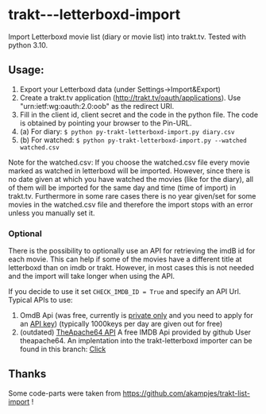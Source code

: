 trakt---letterboxd-import
=========================

Import Letterboxd movie list (diary or movie list) into trakt.tv.
Tested with python 3.10.

## Usage:
1. Export your Letterboxd data (under Settings->Import&Export)
2. Create a trakt.tv application (http://trakt.tv/oauth/applications). Use "urn:ietf:wg:oauth:2.0:oob" as the redirect URI.
3. Fill in the client id, client secret and the code in the python file. The code is obtained by pointing your browser to the Pin-URL.
4. (a) For diary: `$ python py-trakt-letterboxd-import.py diary.csv`
4. (b) For watched: `$ python py-trakt-letterboxd-import.py --watched watched.csv`

Note for the watched.csv: If you choose the watched.csv file every movie marked as watched in letterboxd will be imported. However, since there is no date given at which you have watched the movies (like for the diary), all of them will be imported for the same day and time (time of import) in trakt.tv. 
Furthermore in some rare cases there is no year given/set for some movies in the watched.csv file and therefore the import stops with an error unless you manually set it.

### Optional
There is the possibility to optionally use an API for retrieving the imdB id for each movie. This can help if some of the movies have a different title at letterboxd than on imdb or trakt.  However, in most cases this is not needed and the import will take longer when using the API.

If you decide to use it set `CHECK_IMDB_ID = True` and specify an API Url. Typical APIs to use:

1. OmdB Api (was free, currently is [private only](https://www.patreon.com/posts/api-is-going-10743518) and you need to apply for an [API key](http://www.omdbapi.com/apikey.aspx)) (typically 1000keys per day are given out for free)
2. (outdated) [TheApache64 API](https://github.com/theapache64/movie_db) A free IMDB Api provided by github User theapache64. An implentation into the trakt-letterboxd importer can be found in this branch: [Click](https://github.com/jensb89/trakt---letterboxd-import/tree/theapache64Api) 

## Thanks
Some code-parts were taken from https://github.com/akampjes/trakt-list-import !


